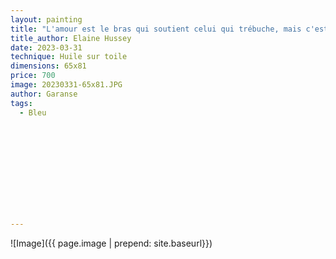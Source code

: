 ```yaml
---
layout: painting
title: "L'amour est le bras qui soutient celui qui trébuche, mais c'est aussi la main qui s'ouvre pour laisser prendre son envol à celui qui a soif de liberté."                       
title_author: Elaine Hussey                                   
date: 2023-03-31
technique: Huile sur toile 
dimensions: 65x81
price: 700
image: 20230331-65x81.JPG
author: Garanse
tags:
  - Bleu
  
  
  
  
  
  
  
  
  
  
  
---
```

![Image]({{ page.image | prepend: site.baseurl}})

